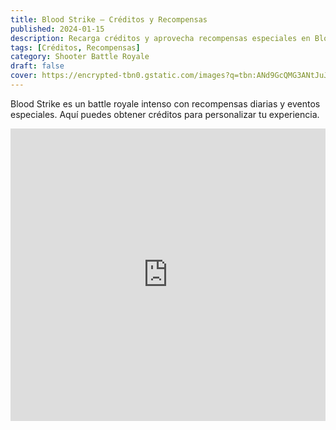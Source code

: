 ```yaml
---
title: Blood Strike – Créditos y Recompensas
published: 2024-01-15
description: Recarga créditos y aprovecha recompensas especiales en Blood Strike.
tags: [Créditos, Recompensas]
category: Shooter Battle Royale
draft: false
cover: https://encrypted-tbn0.gstatic.com/images?q=tbn:ANd9GcQMG3ANtJuJQ9H4w6UtM9Q4NhDNhJ-nMOJumQ&s
---
```


Blood Strike es un battle royale intenso con recompensas diarias y eventos especiales. Aquí puedes obtener créditos para personalizar tu experiencia.

<iframe width="100%" height="468" src="https://www.youtube.com/embed/It2W6RWqKtw" title="Blood Strike Trailer" frameborder="0" allowfullscreen></iframe>
